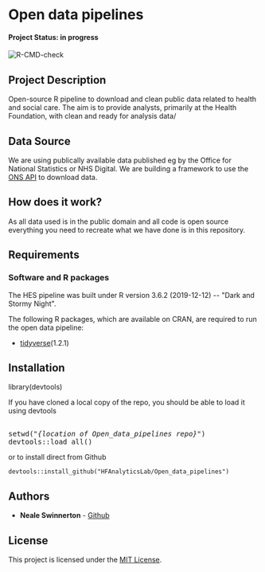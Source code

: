 # Open data pipelines


#### Project Status: in progress

![R-CMD-check](https://github.com/HFAnalyticsLab/Open_data_pipelines/workflows/R-CMD-check/badge.svg)

## Project Description

Open-source R pipeline to download and clean public data related to health and social care. The aim is to provide analysts, primarily at the Health Foundation, with clean and ready for analysis data/ 

## Data Source

We are using publically available data published eg by the Office for National Statistics or NHS Digital. We are building a framework to use the [ONS API](https://developer.ons.gov.uk/office-for-national-statistics-api/reference) to download data.


## How does it work?

As all data used is in the public domain and all code is open source everything you need to recreate what we have done is in this repository.

## Requirements

### Software and R packages

The HES pipeline was built under R version 3.6.2 (2019-12-12) -- "Dark and Stormy Night".

The following R packages, which are available on CRAN, are required to run the open data pipeline:

*  [tidyverse](https://www.tidyverse.org/)(1.2.1)

## Installation

library(devtools)

If you have cloned a local copy of the repo, you should be able to load it using devtools

<pre>
<!-- use a pre to allow italics, urrgh -->
setwd("<i>{location of Open_data_pipelines repo}</i>")
devtools::load_all()
</pre>

or to install direct from Github
```
devtools::install_github("HFAnalyticsLab/Open_data_pipelines")
```

## Authors
* **Neale Swinnerton** -  [Github](https://github.com/sw1nn)

## License

This project is licensed under the [MIT License](https://github.com/HFAnalyticsLab/Open_data_pipelines/blob/master/LICENSE).
